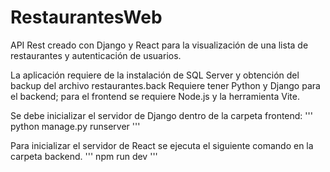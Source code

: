 # RestaurantesWeb
 API Rest creado con Django y React para la visualización de una lista de restaurantes y autenticación de usuarios.

La aplicación requiere de la instalación de SQL Server y obtención del backup del archivo restaurantes.back
Requiere tener Python y Django para el backend; para el frontend se requiere Node.js y la herramienta Vite.

Se debe inicializar el servidor de Django dentro de la carpeta frontend:
'''
python manage.py runserver
'''

Para inicializar el servidor de React se ejecuta el siguiente comando en la carpeta backend.
'''
npm run dev
'''
